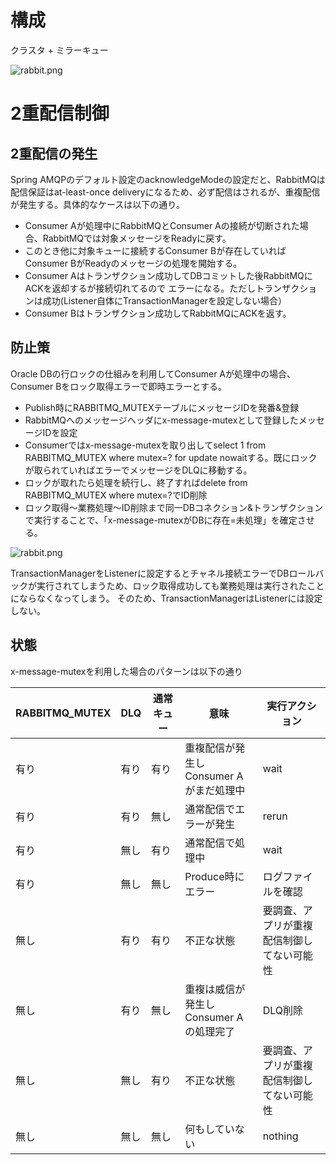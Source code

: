 # 構成

クラスタ + ミラーキュー

![rabbit.png](https://qiita-image-store.s3.amazonaws.com/0/39230/4821437a-8334-0085-7781-57c08b691a86.png "rabbit.png")


# 2重配信制御

## 2重配信の発生
Spring AMQPのデフォルト設定のacknowledgeModeの設定だと、RabbitMQは配信保証はat-least-once deliveryになるため、必ず配信はされるが、重複配信が発生する。具体的なケースは以下の通り。
* Consumer Aが処理中にRabbitMQとConsumer Aの接続が切断された場合、RabbitMQでは対象メッセージをReadyに戻す。
* このとき他に対象キューに接続するConsumer Bが存在していればConsumer BがReadyのメッセージの処理を開始する。
* Consumer Aはトランザクション成功してDBコミットした後RabbitMQにACKを返却するが接続切れてるので
エラーになる。ただしトランザクションは成功(Listener自体にTransactionManagerを設定しない場合）
* Consumer Bはトランザクション成功してRabbitMQにACKを返す。

## 防止策
Oracle DBの行ロックの仕組みを利用してConsumer Aが処理中の場合、Consumer Bをロック取得エラーで即時エラーとする。
* Publish時にRABBITMQ_MUTEXテーブルにメッセージIDを発番&登録
* RabbitMQへのメッセージヘッダにx-message-mutexとして登録したメッセージIDを設定
* Consumerではx-message-mutexを取り出してselect 1 from RABBITMQ_MUTEX where mutex=? for update nowaitする。既にロックが取られていればエラーでメッセージをDLQに移動する。
* ロックが取れたら処理を続行し、終了すればdelete from RABBITMQ_MUTEX where mutex=?でID削除
* ロック取得〜業務処理〜ID削除まで同一DBコネクション&トランザクションで実行することで、「x-message-mutexがDBに存在=未処理」を確定させる。

![rabbit.png](https://qiita-image-store.s3.amazonaws.com/0/39230/2e32ea7f-4848-0cc2-2453-2e4019f0862f.png "rabbit.png")

TransactionManagerをListenerに設定するとチャネル接続エラーでDBロールバックが実行されてしまうため、ロック取得成功しても業務処理は実行されたことにならなくなってしまう。
そのため、TransactionManagerはListenerには設定しない。

## 状態

x-message-mutexを利用した場合のパターンは以下の通り

| RABBITMQ_MUTEX | DLQ | 通常キュー | 意味 | 実行アクション |
|----------------|-----|------------|------|-----------|
| 有り           | 有り| 有り      | 重複配信が発生しConsumer Aがまだ処理中| wait |
| 有り           | 有り| 無し      | 通常配信でエラーが発生 | rerun |
| 有り           | 無し| 有り　     | 通常配信で処理中 | wait |
| 有り           | 無し| 無し       | Produce時にエラー | ログファイルを確認 |
| 無し           | 有り| 有り       | 不正な状態 | 要調査、アプリが重複配信制御してない可能性 |
| 無し           | 有り| 無し       | 重複は威信が発生しConsumer Aの処理完了 | DLQ削除 |
| 無し           | 無し| 有り       | 不正な状態 | 要調査、アプリが重複配信制御してない可能性 |
| 無し           | 無し| 無し       | 何もしていない | nothing |

